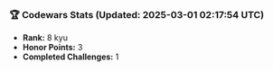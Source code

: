 ### 🏆 Codewars Stats (Updated: 2025-03-01 02:17:54 UTC)

- **Rank:** 8 kyu
- **Honor Points:** 3
- **Completed Challenges:** 1
